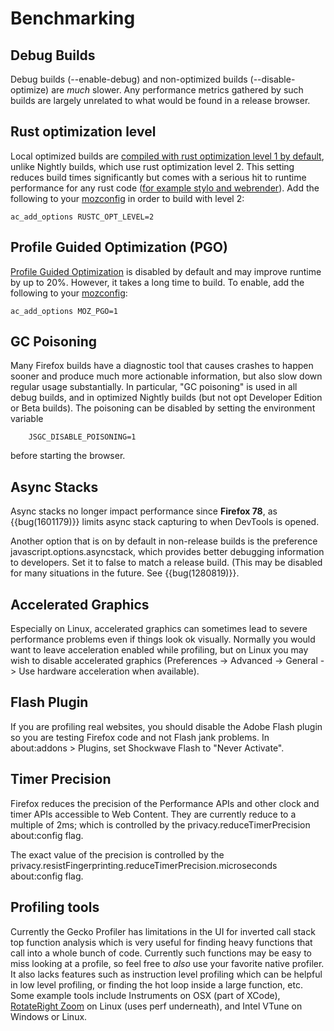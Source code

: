 # Benchmarking

## Debug Builds

Debug builds (\--enable-debug) and non-optimized builds
(\--disable-optimize) are *much* slower. Any performance metrics
gathered by such builds are largely unrelated to what would be found in
a release browser.

## Rust optimization level

Local optimized builds are [compiled with rust optimization level 1 by
default](https://groups.google.com/forum/#!topic/mozilla.dev.platform/pN9O5EB_1q4),
unlike Nightly builds, which use rust optimization level 2. This setting
reduces build times significantly but comes with a serious hit to
runtime performance for any rust code ([for example stylo and
webrender](https://groups.google.com/d/msg/mozilla.dev.platform/pN9O5EB_1q4/ooXNuqMECAAJ)).
Add the following to your [mozconfig] in order to build with level 2:

```
ac_add_options RUSTC_OPT_LEVEL=2
```

## Profile Guided Optimization (PGO)
[Profile Guided
Optimization](/build/buildsystem/pgo.html#profile-guided-optimization) is
disabled by default and may improve runtime by up to 20%. However, it takes a
long time to build. To enable, add the following to your [mozconfig]:
```
ac_add_options MOZ_PGO=1
```

## GC Poisoning

Many Firefox builds have a diagnostic tool that causes crashes to happen
sooner and produce much more actionable information, but also slow down
regular usage substantially. In particular, \"GC poisoning\" is used in
all debug builds, and in optimized Nightly builds (but not opt Developer
Edition or Beta builds). The poisoning can be disabled by setting the
environment variable

```
    JSGC_DISABLE_POISONING=1
```

before starting the browser.

## Async Stacks

Async stacks no longer impact performance since **Firefox 78**, as
{{bug(1601179)}} limits async stack capturing to when DevTools is
opened.

Another option that is on by default in non-release builds is the
preference javascript.options.asyncstack, which provides better
debugging information to developers. Set it to false to match a release
build. (This may be disabled for many situations in the future. See
{{bug(1280819)}}.

## Accelerated Graphics

Especially on Linux, accelerated graphics can sometimes lead to severe
performance problems even if things look ok visually. Normally you would
want to leave acceleration enabled while profiling, but on Linux you may
wish to disable accelerated graphics (Preferences -\> Advanced -\>
General -\> Use hardware acceleration when available).

## Flash Plugin

If you are profiling real websites, you should disable the Adobe Flash
plugin so you are testing Firefox code and not Flash jank problems. In
about:addons \> Plugins, set Shockwave Flash to \"Never Activate\".

## Timer Precision

Firefox reduces the precision of the Performance APIs and other clock
and timer APIs accessible to Web Content. They are currently reduce to a
multiple of 2ms; which is controlled by the privacy.reduceTimerPrecision
about:config flag.

The exact value of the precision is controlled by the
privacy.resistFingerprinting.reduceTimerPrecision.microseconds
about:config flag.

## Profiling tools

Currently the Gecko Profiler has limitations in the UI for inverted call
stack top function analysis which is very useful for finding heavy
functions that call into a whole bunch of code. Currently such functions
may be easy to miss looking at a profile, so feel free to *also* use
your favorite native profiler. It also lacks features such as
instruction level profiling which can be helpful in low level profiling,
or finding the hot loop inside a large function, etc. Some example tools
include Instruments on OSX (part of XCode), [RotateRight
Zoom](http://www.rotateright.com/) on Linux (uses perf underneath), and
Intel VTune on Windows or Linux.

[mozconfig]: /setup/configuring_build_options.html#using-a-mozconfig-configuration-file
